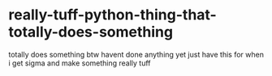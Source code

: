 # really-tuff-python-thing-that-totally-does-something
totally does something btw
havent done anything yet just have this for when i get sigma and make something really tuff
